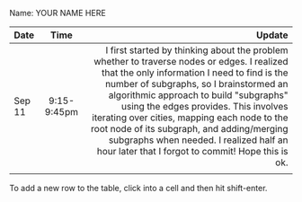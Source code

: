Name: YOUR NAME HERE

| Date   |    Time     |                                                                                                                                                                                                                                                                                                                                                                                                                                                                Update |
|:-------|:-----------:|----------------------------------------------------------------------------------------------------------------------------------------------------------------------------------------------------------------------------------------------------------------------------------------------------------------------------------------------------------------------------------------------------------------------------------------------------------------------:|
| Sep 11 | 9:15-9:45pm | I first started by thinking about the problem whether to traverse nodes or edges. I realized that the only information I need to find is the number of subgraphs, so I brainstormed an algorithmic approach to build "subgraphs" using the edges provides. This involves iterating over cities, mapping each node to the root node of its subgraph, and adding/merging subgraphs when needed. I realized half an hour later that I forgot to commit! Hope this is ok. |
|        |             |                                                                                                                                                                                                                                                                                                                                                                                                                                                                       |


To add a new row to the table, click into a cell and then hit shift-enter.